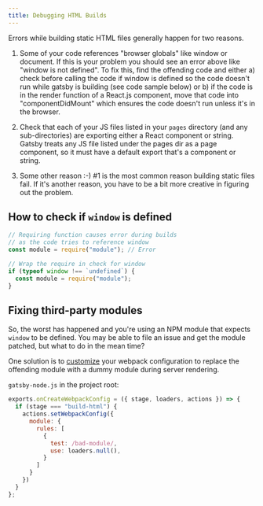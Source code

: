 ```yaml
---
title: Debugging HTML Builds
---
```


Errors while building static HTML files generally happen for two reasons.

1.  Some of your code references "browser globals" like window or document. If
    this is your problem you should see an error above like "window is not
    defined". To fix this, find the offending code and either a) check before
    calling the code if window is defined so the code doesn't run while gatsby is
    building (see code sample below) or b) if the code is in the render function
    of a React.js component, move that code into "componentDidMount" which
    ensures the code doesn't run unless it's in the browser.

2.  Check that each of your JS files listed in your `pages` directory (and any
    sub-directories) are exporting either a React component or string. Gatsby
    treats any JS file listed under the pages dir as a page component, so it must
    have a default export that's a component or string.

3.  Some other reason :-) #1 is the most common reason building static files
    fail. If it's another reason, you have to be a bit more creative in figuring
    out the problem.

## How to check if `window` is defined

```javascript
// Requiring function causes error during builds
// as the code tries to reference window
const module = require("module"); // Error

// Wrap the require in check for window
if (typeof window !== `undefined`) {
  const module = require("module");
}
```

## Fixing third-party modules

So, the worst has happened and you're using an NPM module that expects `window`
to be defined. You may be able to file an issue and get the module patched, but
what to do in the mean time?

One solution is to [customize](/docs/add-custom-webpack-config) your webpack
configuration to replace the offending module with a dummy module during server
rendering.

`gatsby-node.js` in the project root:

```js
exports.onCreateWebpackConfig = ({ stage, loaders, actions }) => {
  if (stage === "build-html") {
    actions.setWebpackConfig({
      module: {
        rules: [
          {
            test: /bad-module/,
            use: loaders.null(),
          }
        ]
      }
    })
  }
};
```
